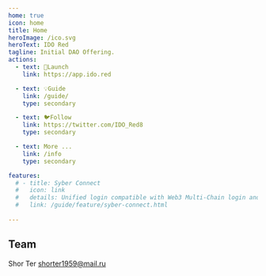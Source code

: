 ```yaml
---
home: true
icon: home
title: Home
heroImage: /ico.svg
heroText: IDO Red
tagline: Initial DAO Offering.
actions:
  - text: 🚀Launch
    link: https://app.ido.red

  - text: 💡Guide
    link: /guide/
    type: secondary

  - text: 🐦Follow
    link: https://twitter.com/IDO_Red8
    type: secondary 

  - text: More ...
    link: /info
    type: secondary 

features:
  # - title: Syber Connect
  #   icon: link
  #   details: Unified login compatible with Web3 Multi-Chain login and web2 OpenID login. 
  #   link: /guide/feature/syber-connect.html
 
---  
```


## Team
Shor Ter <shorter1959@mail.ru>